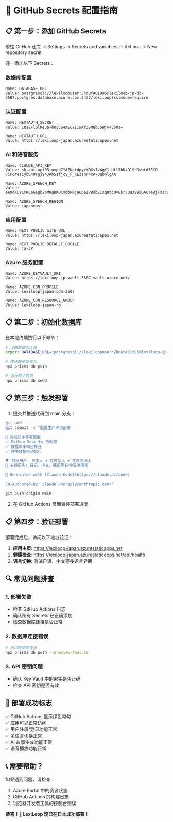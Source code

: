 # 🔐 GitHub Secrets 配置指南

## 📋 第一步：添加 GitHub Secrets

前往 GitHub 仓库 → Settings → Secrets and variables → Actions → New repository secret

逐一添加以下 Secrets：

### 数据库配置
```
Name: DATABASE_URL
Value: postgresql://lexiloopuser:ZhouYAO1995@lexiloop-jp-db-3507.postgres.database.azure.com:5432/lexiloop?sslmode=require
```

### 认证配置
```
Name: NEXTAUTH_SECRET
Value: 1OsE+l6lRe3b+hOyC64AECYIiwKf3SM8bJoHjv+voMs=
```

```
Name: NEXTAUTH_URL
Value: https://lexiloop-japan.azurestaticapps.net
```

### AI 和语音服务
```
Name: CLAUDE_API_KEY
Value: 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
```

```
Name: AZURE_SPEECH_KEY
Value: ee9dKLY1XRCaGagb2pM8gBKOCXpbRHja6paIVBdbEIXq8bcOvGbrJQQJ99BGACYeBjFXJ3w3AAAYACOGiAEC
```

```
Name: AZURE_SPEECH_REGION
Value: japaneast
```

### 应用配置
```
Name: NEXT_PUBLIC_SITE_URL
Value: https://lexiloop-japan.azurestaticapps.net
```

```
Name: NEXT_PUBLIC_DEFAULT_LOCALE
Value: ja-JP
```

### Azure 服务配置
```
Name: AZURE_KEYVAULT_URI
Value: https://lexiloop-jp-vault-3507.vault.azure.net/
```

```
Name: AZURE_CDN_PROFILE
Value: lexiloop-japan-cdn-3507
```

```
Name: AZURE_CDN_RESOURCE_GROUP
Value: lexiloop-japan-rg
```

## 📋 第二步：初始化数据库

在本地终端执行以下命令：

```bash
# 设置数据库连接
export DATABASE_URL="postgresql://lexiloopuser:ZhouYAO1995@lexiloop-jp-db-3507.postgres.database.azure.com:5432/lexiloop?sslmode=require"

# 推送数据库架构
npx prisma db push

# 运行种子数据
npx prisma db seed
```

## 📋 第三步：触发部署

1. 提交并推送代码到 main 分支：
```bash
git add .
git commit -m "配置生产环境部署

🚀 完成日本部署配置
✅ GitHub Secrets 已配置
✅ 数据库架构已推送
✅ 种子数据已初始化

🌏 目标用户: 日本人 + 在日华人 + 在日亚洲人
🎌 支持语言: 日语、中文、韩语等10种亚洲语言

🤖 Generated with [Claude Code](https://claude.ai/code)

Co-Authored-By: Claude <noreply@anthropic.com>"

git push origin main
```

2. 在 GitHub Actions 页面监控部署进度

## 📋 第四步：验证部署

部署完成后，访问以下地址验证：

1. **应用主页**: https://lexiloop-japan.azurestaticapps.net
2. **健康检查**: https://lexiloop-japan.azurestaticapps.net/api/health
3. **语言切换**: 测试日语、中文等多语言界面

## 🔍 常见问题排查

### 1. 部署失败
- 检查 GitHub Actions 日志
- 确认所有 Secrets 已正确添加
- 检查数据库连接是否正常

### 2. 数据库连接错误
```bash
# 测试数据库连接
npx prisma db push --preview-feature
```

### 3. API 密钥问题
- 确认 Key Vault 中的密钥是否正确
- 检查 API 密钥是否有效

## 🎉 部署成功标志

✅ GitHub Actions 显示绿色勾勾  
✅ 应用可以正常访问  
✅ 用户注册/登录功能正常  
✅ 多语言切换正常  
✅ AI 故事生成功能正常  
✅ 语音播放功能正常  

## 📞 需要帮助？

如果遇到问题，请检查：
1. Azure Portal 中的资源状态
2. GitHub Actions 的构建日志
3. 浏览器开发者工具的控制台错误

**恭喜！🎉 LexiLoop 现已在日本成功部署！**